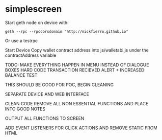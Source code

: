 # simplescreen
Start geth node on device with:
```
geth --rpc --rpccorsdomain "http://nickfierro.github.io"

```
Or use a testrpc

Start Device
Copy wallet contract address into js/walletabi.js under the contractAddress variable



TODO:
MAKE EVERYTHING HAPPEN IN MENU INSTEAD OF DIALOGUE BOXES
HARD CODE TRANSACTION RECIEVED ALERT + INCREASED BALANCE
TEST

THIS SHOULD BE GOOD FOR POC, BEGIN CLEANING

SEPARATE DEVICE AND WEB INTERFACE

CLEAN CODE REMOVE ALL NON ESSENTIAL FUNCTIONS AND PLACE INTO GOOD NOTES

OUTPUT ALL FUNCTIONS TO SCREEN

ADD EVENT LISTENERS FOR CLICK ACTIONS AND REMOVE STATIC FROM HTML
